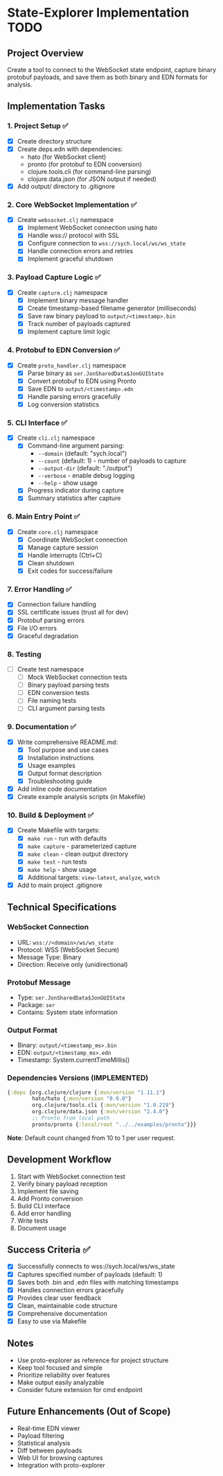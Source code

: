 # State-Explorer Implementation TODO

## Project Overview
Create a tool to connect to the WebSocket state endpoint, capture binary protobuf payloads, and save them as both binary and EDN formats for analysis.

## Implementation Tasks

### 1. Project Setup ✅
- [x] Create directory structure
- [x] Create deps.edn with dependencies:
  - hato (for WebSocket client)
  - pronto (for protobuf to EDN conversion)
  - clojure.tools.cli (for command-line parsing)
  - clojure.data.json (for JSON output if needed)
- [x] Add output/ directory to .gitignore

### 2. Core WebSocket Implementation ✅
- [x] Create `websocket.clj` namespace
  - [x] Implement WebSocket connection using hato
  - [x] Handle wss:// protocol with SSL
  - [x] Configure connection to `wss://sych.local/ws/ws_state`
  - [x] Handle connection errors and retries
  - [x] Implement graceful shutdown

### 3. Payload Capture Logic ✅
- [x] Create `capture.clj` namespace
  - [x] Implement binary message handler
  - [x] Create timestamp-based filename generator (milliseconds)
  - [x] Save raw binary payload to `output/<timestamp>.bin`
  - [x] Track number of payloads captured
  - [x] Implement capture limit logic

### 4. Protobuf to EDN Conversion ✅
- [x] Create `proto_handler.clj` namespace
  - [x] Parse binary as `ser.JonSharedData$JonGUIState`
  - [x] Convert protobuf to EDN using Pronto
  - [x] Save EDN to `output/<timestamp>.edn`
  - [x] Handle parsing errors gracefully
  - [x] Log conversion statistics

### 5. CLI Interface ✅
- [x] Create `cli.clj` namespace
  - [x] Command-line argument parsing:
    - `--domain` (default: "sych.local")
    - `--count` (default: 1) - number of payloads to capture
    - `--output-dir` (default: "./output")
    - `--verbose` - enable debug logging
    - `--help` - show usage
  - [x] Progress indicator during capture
  - [x] Summary statistics after capture

### 6. Main Entry Point ✅
- [x] Create `core.clj` namespace
  - [x] Coordinate WebSocket connection
  - [x] Manage capture session
  - [x] Handle interrupts (Ctrl+C)
  - [x] Clean shutdown
  - [x] Exit codes for success/failure

### 7. Error Handling ✅
- [x] Connection failure handling
- [x] SSL certificate issues (trust all for dev)
- [x] Protobuf parsing errors
- [x] File I/O errors
- [x] Graceful degradation

### 8. Testing
- [ ] Create test namespace
  - [ ] Mock WebSocket connection tests
  - [ ] Binary payload parsing tests
  - [ ] EDN conversion tests
  - [ ] File naming tests
  - [ ] CLI argument parsing tests

### 9. Documentation ✅
- [x] Write comprehensive README.md:
  - [x] Tool purpose and use cases
  - [x] Installation instructions
  - [x] Usage examples
  - [x] Output format description
  - [x] Troubleshooting guide
- [x] Add inline code documentation
- [x] Create example analysis scripts (in Makefile)

### 10. Build & Deployment ✅
- [x] Create Makefile with targets:
  - [x] `make run` - run with defaults
  - [x] `make capture` - parameterized capture
  - [x] `make clean` - clean output directory
  - [x] `make test` - run tests
  - [x] `make help` - show usage
  - [x] Additional targets: `view-latest`, `analyze`, `watch`
- [x] Add to main project .gitignore

## Technical Specifications

### WebSocket Connection
- URL: `wss://<domain>/ws/ws_state`
- Protocol: WSS (WebSocket Secure)
- Message Type: Binary
- Direction: Receive only (unidirectional)

### Protobuf Message
- Type: `ser.JonSharedData$JonGUIState`
- Package: `ser`
- Contains: System state information

### Output Format
- Binary: `output/<timestamp_ms>.bin`
- EDN: `output/<timestamp_ms>.edn`
- Timestamp: System.currentTimeMillis()

### Dependencies Versions (IMPLEMENTED)
```clojure
{:deps {org.clojure/clojure {:mvn/version "1.11.1"}
        hato/hato {:mvn/version "0.9.0"}
        org.clojure/tools.cli {:mvn/version "1.0.219"}
        org.clojure/data.json {:mvn/version "2.4.0"}
        ;; Pronto from local path
        pronto/pronto {:local/root "../../examples/pronto"}}}
```

**Note**: Default count changed from 10 to 1 per user request.

## Development Workflow

1. Start with WebSocket connection test
2. Verify binary payload reception
3. Implement file saving
4. Add Pronto conversion
5. Build CLI interface
6. Add error handling
7. Write tests
8. Document usage

## Success Criteria ✅

- [x] Successfully connects to wss://sych.local/ws/ws_state
- [x] Captures specified number of payloads (default: 1)
- [x] Saves both .bin and .edn files with matching timestamps
- [x] Handles connection errors gracefully
- [x] Provides clear user feedback
- [x] Clean, maintainable code structure
- [x] Comprehensive documentation
- [x] Easy to use via Makefile

## Notes

- Use proto-explorer as reference for project structure
- Keep tool focused and simple
- Prioritize reliability over features
- Make output easily analyzable
- Consider future extension for cmd endpoint

## Future Enhancements (Out of Scope)

- Real-time EDN viewer
- Payload filtering
- Statistical analysis
- Diff between payloads
- Web UI for browsing captures
- Integration with proto-explorer